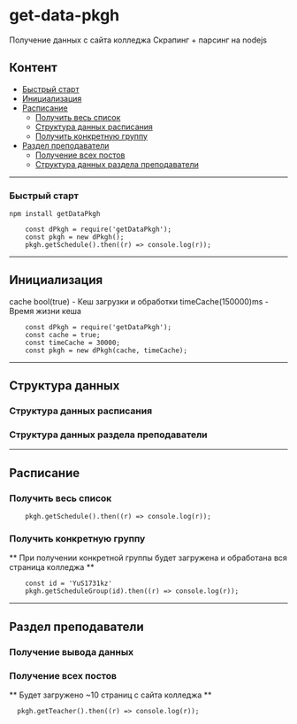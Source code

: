 # get-data-pkgh 
Получение данных с сайта колледжа
Скрапинг + парсинг на nodejs
## Контент
+ [Быстрый старт](#Быстрый-старт)
+ [Инициализация](#Инициализация)
+ [Расписание](#Расписание)
  + [Получить весь список](#Получить-весь-список)
  + [Структура данных расписания](#Cтруктура-даных-расписания)
  + [Получить конкретную группу](#Получить-конкретную-группу)
+ [Раздел преподаватели](#Раздел-преподаватели)
  + [Получение всех постов](#Получение-всех-постов)
  + [Структура данных раздела преподаватели](#Cтруктура-даных-преподаватели)

---
### Быстрый старт
```
npm install getDataPkgh
```
``` node
    const dPkgh = require('getDataPkgh');
    const pkgh = new dPkgh();
    pkgh.getSchedule().then((r) => console.log(r));
```
---
## Инициализация
cache bool(true) - Кеш загрузки и обработки
timeCache(150000)ms - Время жизни кеша
``` node
    const dPkgh = require('getDataPkgh');
    const cache = true;
    const timeCache = 30000;
    const pkgh = new dPkgh(cache, timeCache);
```
---

## Структура данных 

### Структура данных расписания

### Структура данных раздела преподаватели 
---
## Расписание
### Получить весь список
``` node
    pkgh.getSchedule().then((r) => console.log(r));
```
### Получить конкретную группу
** При получении конкретной группы будет загружена и обработана вся страница колледжа **
``` node
    const id = 'YuS1731kz'
    pkgh.getScheduleGroup(id).then((r) => console.log(r));
```

---
## Раздел преподаватели 

### Получение вывода данных
### Получение всех постов
** Будет загружено ~10 страниц с сайта колледжа **
``` node
  pkgh.getTeacher().then((r) => console.log(r));
```
